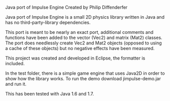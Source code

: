 Java port of Impulse Engine
Created by Philip Diffenderfer

Java port of Impulse Engine is a small 2D physics library written in Java and has no third-party-library dependencies. 

This port is meant to be nearly an exact port, additional comments and functions have been added to the vector (Vec2) and matrix (Mat2) classes. The port does needlessly create Vec2 and Mat2 objects (opposed to using a cache of these objects) but no negative effects have been measured.

This project was created and developed in Eclipse, the formatter is included.

In the test folder, there is a simple game engine that uses Java2D in order to show how the library works. To run the demo download jimpulse-demo.jar and run it.

This has been tested with Java 1.6 and 1.7.

